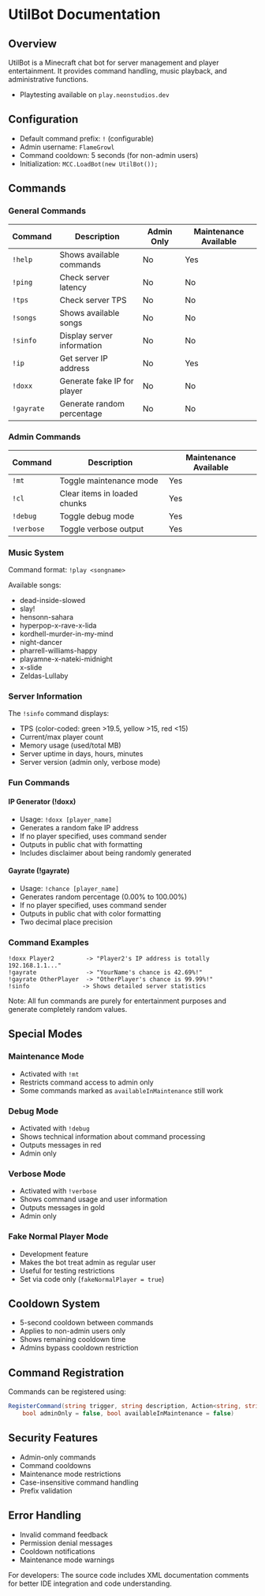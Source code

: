 # UtilBot Documentation

## Overview
UtilBot is a Minecraft chat bot for server management and player entertainment. It provides command handling, music playback, and administrative functions.
- Playtesting available on `play.neonstudios.dev` 
## Configuration
- Default command prefix: `!` (configurable)
- Admin username: `FlameGrowl`
- Command cooldown: 5 seconds (for non-admin users)
- Initialization: `MCC.LoadBot(new UtilBot());`

## Commands

### General Commands
| Command | Description | Admin Only | Maintenance Available |
|---------|-------------|------------|---------------------|
| `!help` | Shows available commands | No | Yes |
| `!ping` | Check server latency | No | No |
| `!tps` | Check server TPS | No | No |
| `!songs` | Shows available songs | No | No |
| `!sinfo` | Display server information | No | No |
| `!ip` | Get server IP address | No | Yes |
| `!doxx` | Generate fake IP for player | No | No |
| `!gayrate` | Generate random percentage | No | No |

### Admin Commands
| Command | Description | Maintenance Available |
|---------|-------------|---------------------|
| `!mt` | Toggle maintenance mode | Yes |
| `!cl` | Clear items in loaded chunks | Yes |
| `!debug` | Toggle debug mode | Yes |
| `!verbose` | Toggle verbose output | Yes |

### Music System
Command format: `!play <songname>`

Available songs:
- dead-inside-slowed
- slay!
- hensonn-sahara
- hyperpop-x-rave-x-lida
- kordhell-murder-in-my-mind
- night-dancer
- pharrell-williams-happy
- playamne-x-nateki-midnight
- x-slide
- Zeldas-Lullaby

### Server Information
The `!sinfo` command displays:
- TPS (color-coded: green >19.5, yellow >15, red <15)
- Current/max player count
- Memory usage (used/total MB)
- Server uptime in days, hours, minutes
- Server version (admin only, verbose mode)

### Fun Commands

#### IP Generator (!doxx)
- Usage: `!doxx [player_name]`
- Generates a random fake IP address
- If no player specified, uses command sender
- Outputs in public chat with formatting
- Includes disclaimer about being randomly generated

#### Gayrate (!gayrate)
- Usage: `!chance [player_name]`
- Generates random percentage (0.00% to 100.00%)
- If no player specified, uses command sender
- Outputs in public chat with color formatting
- Two decimal place precision

### Command Examples
```
!doxx Player2         -> "Player2's IP address is totally 192.168.1.1..."
!gayrate              -> "YourName's chance is 42.69%!"
!gayrate OtherPlayer  -> "OtherPlayer's chance is 99.99%!"
!sinfo               -> Shows detailed server statistics
```

Note: All fun commands are purely for entertainment purposes and generate completely random values.

## Special Modes

### Maintenance Mode
- Activated with `!mt`
- Restricts command access to admin only
- Some commands marked as `availableInMaintenance` still work

### Debug Mode
- Activated with `!debug`
- Shows technical information about command processing
- Outputs messages in red
- Admin only

### Verbose Mode
- Activated with `!verbose`
- Shows command usage and user information
- Outputs messages in gold
- Admin only

### Fake Normal Player Mode
- Development feature
- Makes the bot treat admin as regular user
- Useful for testing restrictions
- Set via code only (`fakeNormalPlayer = true`)

## Cooldown System
- 5-second cooldown between commands
- Applies to non-admin users only
- Shows remaining cooldown time
- Admins bypass cooldown restriction

## Command Registration
Commands can be registered using:
```csharp
RegisterCommand(string trigger, string description, Action<string, string> action, 
    bool adminOnly = false, bool availableInMaintenance = false)
```

## Security Features
- Admin-only commands
- Command cooldowns
- Maintenance mode restrictions
- Case-insensitive command handling
- Prefix validation

## Error Handling
- Invalid command feedback
- Permission denial messages
- Cooldown notifications
- Maintenance mode warnings

For developers: The source code includes XML documentation comments for better IDE integration and code understanding.
